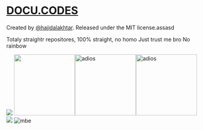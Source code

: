 # [DOCU.CODES](https://docu.codes)

Created by [@hajidalakhtar](https://github.com/hajidalakhtar). Released under the MIT license.assasd

Totaly straightr repositores, 100% straight, no homo
Just trust me bro
No rainbow


<img src="https://media.istockphoto.com/photos/side-view-of-a-sheep-looking-at-camera-against-white-background-picture-id1069137028?k=20&m=1069137028&s=612x612&w=0&h=mQKQtTzX-LUQnG52Rj7dWpyYeRrvzxcwO2cQ367ZoEY=">
<img src="https://i.kym-cdn.com/entries/icons/original/000/020/260/nilesyy-nilez.jpg" style="height:10rem"><img src="https://i.kym-cdn.com/entries/icons/original/000/020/260/nilesyy-nilez.jpg" alt="adios" style="height:10rem"><img src="https://i.kym-cdn.com/entries/icons/original/000/020/260/nilesyy-nilez.jpg" alt="adios" style="height:10rem">
<img src="https://external-preview.redd.it/yXaIMUD7Q0FPVcvnxD3rabk9Kg82zvuJeAaXChttrus.jpg?auto=webp&s=9af927b493efac2fc2a58bd351acb7c8af3216c7">

<img src="https://media.istockphoto.com/photos/side-view-of-a-sheep-looking-at-camera-against-white-background-picture-id1069137028?k=20&m=1069137028&s=612x612&w=0&h=mQKQtTzX-LUQnG52Rj7dWpyYeRrvzxcwO2cQ367ZoEY=" alt="mbe">



